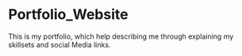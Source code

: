 # Portfolio_Website
 This is my portfolio, which help describing me through explaining my skillsets and social Media links.
